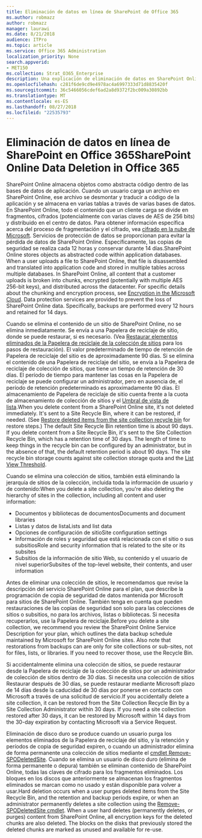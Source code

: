 ```yaml
---
title: Eliminación de datos en línea de SharePoint de Office 365
ms.author: robmazz
author: robmazz
manager: laurawi
ms.date: 8/21/2018
audience: ITPro
ms.topic: article
ms.service: Office 365 Administration
localization_priority: None
search.appverid:
- MET150
ms.collection: Strat_O365_Enterprise
description: Una explicación de eliminación de datos en SharePoint Online.
ms.openlocfilehash: c281f6de9cd9e4978ac4a6997333d71d8835420f
ms.sourcegitcommit: 36c5466056cdef6ad2a8d9372f2bc009a30892bb
ms.translationtype: MT
ms.contentlocale: es-ES
ms.lasthandoff: 08/27/2018
ms.locfileid: "22535793"
---
```

# <a name="sharepoint-online-data-deletion-in-office-365"></a><span data-ttu-id="36290-103">Eliminación de datos en línea de SharePoint en Office 365</span><span class="sxs-lookup"><span data-stu-id="36290-103">SharePoint Online Data Deletion in Office 365</span></span>

<span data-ttu-id="36290-p101">SharePoint Online almacena objetos como abstracta código dentro de las bases de datos de aplicación. Cuando un usuario carga un archivo en SharePoint Online, ese archivo se desmontar y traducir a código de la aplicación y se almacena en varias tablas a través de varias bases de datos. En SharePoint Online, todo el contenido que un cliente carga se divide en fragmentos, cifrados (potencialmente con varias claves de AES de 256 bits) y distribuido en el centro de datos. Para obtener información específica acerca del proceso de fragmentación y el cifrado, vea [cifrado en la nube de Microsoft](office-365-encryption-in-the-microsoft-cloud-overview.md). Servicios de protección de datos se proporcionan para evitar la pérdida de datos de SharePoint Online. Específicamente, las copias de seguridad se realiza cada 12 horas y conservar durante 14 días.</span><span class="sxs-lookup"><span data-stu-id="36290-p101">SharePoint Online stores objects as abstracted code within application databases. When a user uploads a file to SharePoint Online, that file is disassembled and translated into application code and stored in multiple tables across multiple databases. In SharePoint Online, all content that a customer uploads is broken into chunks, encrypted (potentially with multiple AES 256-bit keys), and distributed across the datacenter. For specific details about the chunking and encryption process, see [Encryption in the Microsoft Cloud](office-365-encryption-in-the-microsoft-cloud-overview.md). Data protection services are provided to prevent the loss of SharePoint Online data. Specifically, backups are performed every 12 hours and retained for 14 days.</span></span>

<span data-ttu-id="36290-p102">Cuando se elimina el contenido de un sitio de SharePoint Online, no se elimina inmediatamente. Se envía a una Papelera de reciclaje de sitio, donde se puede restaurar, si es necesario. (Vea [Restaurar elementos eliminados de la Papelera de reciclaje de la colección de sitios](https://support.office.com/article/Restore-deleted-items-from-the-site-collection-recycle-bin-5fa924ee-16d7-487b-9a0a-021b9062d14b) para los pasos de restauración). El valor predeterminado de tiempo de retención de Papelera de reciclaje del sitio es de aproximadamente 90 días. Si se elimina el contenido de una Papelera de reciclaje del sitio, se envía a la Papelera de reciclaje de colección de sitios, que tiene un tiempo de retención de 30 días. El período de tiempo para mantener las cosas en la Papelera de reciclaje se puede configurar un administrador, pero en ausencia de, el período de retención predeterminado es aproximadamente 90 días. El almacenamiento de Papelera de reciclaje de sitio cuenta frente a la cuota de almacenamiento de colección de sitios y el [Umbral de vista de lista](https://support.office.com/article/List-View-Threshold-b8588dae-9387-48c2-9248-c24122f07c59).</span><span class="sxs-lookup"><span data-stu-id="36290-p102">When you delete content from a SharePoint Online site, it's not deleted immediately. It's sent to a Site Recycle Bin, where it can be restored, if needed. (See [Restore deleted items from the site collection recycle bin](https://support.office.com/article/Restore-deleted-items-from-the-site-collection-recycle-bin-5fa924ee-16d7-487b-9a0a-021b9062d14b) for restore steps.) The default Site Recycle Bin retention time is about 90 days. If you delete content from a Site Recycle Bin, it's sent to the Site Collection Recycle Bin, which has a retention time of 30 days. The length of time to keep things in the recycle bin can be configured by an administrator, but in the absence of that, the default retention period is about 90 days. The site recycle bin storage counts against site collection storage quota and the [List View Threshold](https://support.office.com/article/List-View-Threshold-b8588dae-9387-48c2-9248-c24122f07c59).</span></span>

<span data-ttu-id="36290-116">Cuando se elimina una colección de sitios, también está eliminando la jerarquía de sitios de la colección, incluida toda la información de usuario y de contenido:</span><span class="sxs-lookup"><span data-stu-id="36290-116">When you delete a site collection, you're also deleting the hierarchy of sites in the collection, including all content and user information:</span></span>
- <span data-ttu-id="36290-117">Documentos y bibliotecas de documentos</span><span class="sxs-lookup"><span data-stu-id="36290-117">Documents and document libraries</span></span>
- <span data-ttu-id="36290-118">Listas y datos de lista</span><span class="sxs-lookup"><span data-stu-id="36290-118">Lists and list data</span></span>
- <span data-ttu-id="36290-119">Opciones de configuración de sitio</span><span class="sxs-lookup"><span data-stu-id="36290-119">Site configuration settings</span></span>
- <span data-ttu-id="36290-120">Información de roles y seguridad que está relacionada con el sitio o sus subsitios</span><span class="sxs-lookup"><span data-stu-id="36290-120">Role and security information that is related to the site or its subsites</span></span>
- <span data-ttu-id="36290-121">Subsitios de la información de sitio Web, su contenido y el usuario de nivel superior</span><span class="sxs-lookup"><span data-stu-id="36290-121">Subsites of the top-level website, their contents, and user information</span></span>

<span data-ttu-id="36290-p103">Antes de eliminar una colección de sitios, le recomendamos que revise la descripción del servicio SharePoint Online para el plan, que describe la programación de copia de seguridad de datos mantenida por Microsoft para sitios de SharePoint Online. También tenga en cuenta que pueden restauraciones de las copias de seguridad son solo para las colecciones de sitios o subsitios, no para los archivos, listas o bibliotecas. Si necesita recuperarlos, use la Papelera de reciclaje.</span><span class="sxs-lookup"><span data-stu-id="36290-p103">Before you delete a site collection, we recommend you review the SharePoint Online Service Description for your plan, which outlines the data backup schedule maintained by Microsoft for SharePoint Online sites. Also note that restorations from backups can are only for site collections or sub-sites, not for files, lists, or libraries. If you need to recover those, use the Recycle Bin.</span></span>

<span data-ttu-id="36290-p104">Si accidentalmente elimina una colección de sitios, se puede restaurar desde la Papelera de reciclaje de la colección de sitios por un administrador de colección de sitios dentro de 30 días. Si necesita una colección de sitios Restaurar después de 30 días, se puede restaurar mediante Microsoft plazo de 14 días desde la caducidad de 30 días por ponerse en contacto con Microsoft a través de una solicitud de servicio.</span><span class="sxs-lookup"><span data-stu-id="36290-p104">If you accidentally delete a site collection, it can be restored from the Site Collection Recycle Bin by a Site Collection Administrator within 30 days. If you need a site collection restored after 30 days, it can be restored by Microsoft within 14 days from the 30-day expiration by contacting Microsoft via a Service Request.</span></span>

<span data-ttu-id="36290-p105">Eliminación de disco duro se produce cuando un usuario purga los elementos eliminados de la Papelera de reciclaje del sitio, y la retención y períodos de copia de seguridad expiren, o cuando un administrador elimina de forma permanente una colección de sitios mediante el [cmdlet Remove-SPODeletedSite](https://docs.microsoft.com/powershell/module/sharepoint-online/Remove-SPODeletedSite?view=sharepoint-ps). Cuando se elimina un usuario de disco duro (elimina de forma permanente o depura) también se eliminan contenido de SharePoint Online, todas las claves de cifrado para los fragmentos eliminados. Los bloques en los discos que anteriormente se almacenan los fragmentos eliminados se marcan como no usado y están disponible para volver a usar.</span><span class="sxs-lookup"><span data-stu-id="36290-p105">Hard deletion occurs when a user purges deleted items from the Site Recycle Bin, and the retention and backup periods expire, or when an administrator permanently deletes a site collection using the [Remove-SPODeletedSite cmdlet](https://docs.microsoft.com/powershell/module/sharepoint-online/Remove-SPODeletedSite?view=sharepoint-ps). When a user hard deletes (permanently deletes, or purges) content from SharePoint Online, all encryption keys for the deleted chunks are also deleted. The blocks on the disks that previously stored the deleted chunks are marked as unused and available for re-use.</span></span>
